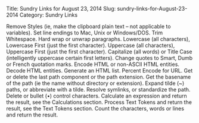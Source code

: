Title: Sundry Links for August 23, 2014
Slug: sundry-links-for-August-23-2014
Category: Sundry Links

Remove Styles (ie, make the clipboard plain text – not applicable to variables).
Set line endings to Mac, Unix or Windows/DOS.
Trim Whitespace.
Hard wrap or unwrap paragraphs.
Lowercase (all characters), Lowercase First (just the first character).
Uppercase (all characters), Uppercase First (just the first character).
Capitalize (all words) or Title Case (intelligently uppercase certain first letters).
Change quotes to Smart, Dumb or French quotation marks.
Encode HTML or non-ASCII HTML entities.
Decode HTML entities.
Generate an HTML list.
Percent Encode for URL.
Get or delete the last path component or the path extension.
Get the basename of the path (ie the name without directory or extension).
Expand tilde (~) paths, or abbreviate with a tilde.
Resolve symlinks, or standardize the path.
Delete or bullet (•) control characters.
Calculate an expression and return the result, see the Calculations section.
Process Text Tokens and return the result, see the Text Tokens section.
Count the characters, words or lines and return the result.